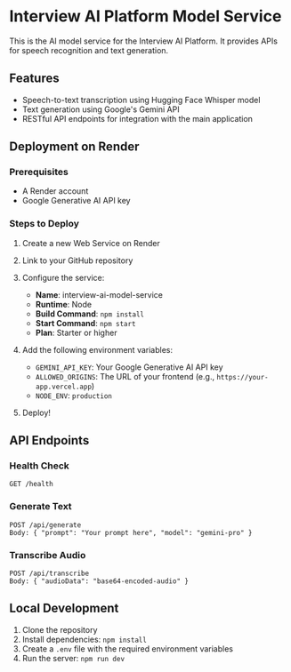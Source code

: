 # Interview AI Platform Model Service

This is the AI model service for the Interview AI Platform. It provides APIs for speech recognition and text generation.

## Features

- Speech-to-text transcription using Hugging Face Whisper model
- Text generation using Google's Gemini API
- RESTful API endpoints for integration with the main application

## Deployment on Render

### Prerequisites

- A Render account
- Google Generative AI API key

### Steps to Deploy

1. Create a new Web Service on Render
2. Link to your GitHub repository
3. Configure the service:
   - **Name**: interview-ai-model-service
   - **Runtime**: Node
   - **Build Command**: `npm install`
   - **Start Command**: `npm start`
   - **Plan**: Starter or higher

4. Add the following environment variables:
   - `GEMINI_API_KEY`: Your Google Generative AI API key
   - `ALLOWED_ORIGINS`: The URL of your frontend (e.g., `https://your-app.vercel.app`)
   - `NODE_ENV`: `production`

5. Deploy!

## API Endpoints

### Health Check
```
GET /health
```

### Generate Text
```
POST /api/generate
Body: { "prompt": "Your prompt here", "model": "gemini-pro" }
```

### Transcribe Audio
```
POST /api/transcribe
Body: { "audioData": "base64-encoded-audio" }
```

## Local Development

1. Clone the repository
2. Install dependencies: `npm install`
3. Create a `.env` file with the required environment variables
4. Run the server: `npm run dev`
